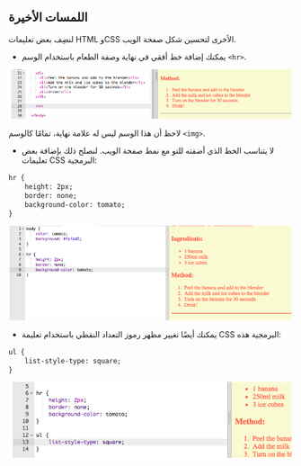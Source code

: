 ## اللمسات الأخيرة

لنضِف بعض تعليمات HTML وCSS الأخرى لتحسين شكل صفحة الويب.



+ يمكنك إضافة خط أفقي في نهاية وصفة الطعام باستخدام الوسم `<hr>`.

![screenshot](images/recipe-hr.png)

لاحظ أن هذا الوسم ليس له علامة نهاية، تمامًا كالوسم `<img>`.

+ لا يتناسب الخط الذي أضفته للتو مع نمط صفحة الويب. لنصلح ذلك بإضافة بعض تعليمات CSS البرمجية:

```
hr {
    height: 2px;‎
    border: none;‎
    background-color: tomato;‎
}
```

![screenshot](images/recipe-hr-css.png)

+ يمكنك أيضًا تغيير مظهر رموز التعداد النقطي باستخدام تعليمة CSS البرمجية هذه:

```
ul {
    list-style-type: square;‎
}
```

![screenshot](images/recipe-ul-css.png)

